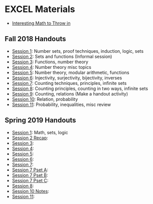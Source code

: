 # EXCEL Materials

- [Interesting Math to Throw in](InterestingMath.md)

## Fall 2018 Handouts

- [Session 1](F18-handouts/1.pdf): Number sets, proof techniques, induction, logic, sets
- [Session 2](F18-handouts/2.pdf): Sets and functions (Informal session)
- [Session 3](F18-handouts/3.pdf): Functions, number theory
- [Session 4](F18-handouts/4.pdf): Number theory misc topics
- [Session 5](F18-handouts/5.pdf): Number theory, modular arithmetic, functions
- [Session 6](F18-handouts/6.pdf): Injectivity, surjectivity, bijectivity, inverses
- [Session 7](F18-handouts/7.pdf): Counting techniques, principles, infinite sets
- [Session 8](F18-handouts/8.pdf): Counting principles, counting in two ways, infinite sets
- [Session 9](F18-handouts/9.pdf): Counting, relations (Make a handout activity)
- [Session 10](F18-handouts/10.pdf): Relation, probability
- [Session 11](F18-handouts/11.pdf): Probability, inequalities, misc review

## Spring 2019 Handouts

- [Session 1](S19-handouts/1.pdf): Math, sets, logic
- [Session 2 Recap](S19-handouts/2-recap.pdf):
- [Session 3](S19-handouts/3.pdf):
- [Session 4](S19-handouts/4.pdf):
- [Session 5](S19-handouts/5.pdf):
- [Session 6](S19-handouts/6.pdf):
- [Session 7](S19-handouts/7.pdf):
- [Session 7 Pset A](S19-handouts/7-pset-A.pdf):
- [Session 7 Pset B](S19-handouts/7-pset-B.pdf):
- [Session 7 Pset C](S19-handouts/7-pset-C.pdf):
- [Session 8](S19-handouts/8.pdf):
- [Session 10 Notes](S19-handouts/10-notes.pdf):
- [Session 11](S19-handouts/11.pdf):
